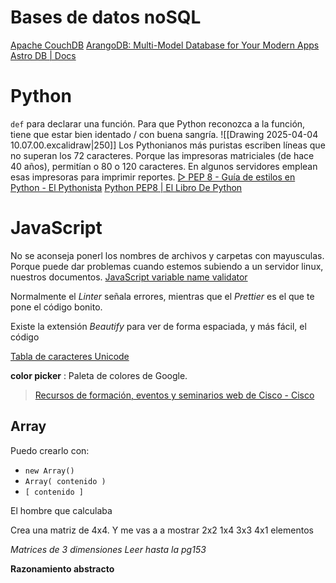 # Bases de datos noSQL
[Apache CouchDB](https://couchdb.apache.org/)
[ArangoDB: Multi-Model Database for Your Modern Apps](https://arangodb.com/)
[Astro DB | Docs](https://docs.astro.build/en/guides/astro-db/)

# Python
`def` para declarar una función.
Para que Python reconozca a la función, tiene que estar bien identado / con buena sangría.
![[Drawing 2025-04-04 10.07.00.excalidraw|250]]
Los Pythonianos más puristas escriben líneas que no superan los 72 caracteres. Porque las impresoras matriciales (de hace 40 años), permitían o 80 o 120 caracteres. En algunos servidores emplean esas impresoras para imprimir reportes.
[▷ PEP 8 - Guía de estilos en Python - El Pythonista](https://elpythonista.com/pep-8)
[Python PEP8 | El Libro De Python](https://ellibrodepython.com/python-pep8)

# JavaScript
No se aconseja ponerl los nombres de archivos y carpetas con mayusculas. Porque puede dar problemas cuando estemos subiendo a un servidor linux, nuestros documentos.
[JavaScript variable name validator](https://mothereff.in/js-variables) 

Normalmente el *Linter* señala errores, mientras que el *Prettier* es el que te pone el código bonito.

Existe la extensión *Beautify* para ver de forma espaciada, y más fácil, el código 

[Tabla de caracteres Unicode](https://symbl.cc/es/unicode-table/) 

**color picker** : Paleta de colores de Google.

>[Recursos de formación, eventos y seminarios web de Cisco - Cisco](https://www.cisco.com/c/es_es/training-events.html)

## Array
Puedo crearlo con:
- `new Array()`
- `Array( contenido )`
- `[ contenido ]`

El hombre que calculaba

Crea una matriz de 4x4. Y me vas a a mostrar 2x2 1x4 3x3 4x1 elementos

*Matrices de 3 dimensiones
Leer hasta la pg153*

**Razonamiento abstracto**